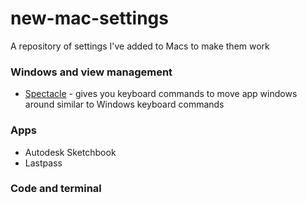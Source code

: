 # new-mac-settings
A repository of settings I've added to Macs to make them work


### Windows and view management
* [Spectacle](https://www.spectacleapp.com/) - gives you keyboard commands to move app windows around similar to Windows keyboard commands

### Apps
* Autodesk Sketchbook 
* Lastpass

### Code and terminal
